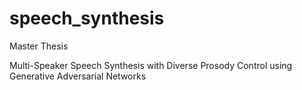 # speech_synthesis
Master Thesis

Multi-Speaker Speech Synthesis with Diverse Prosody Control using Generative Adversarial Networks
